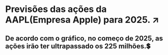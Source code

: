 # Previsões das ações da AAPL(Empresa Apple) para 2025. ↗
## De acordo com o gráfico, no começo de 2025, as ações irão ter ultrapassado os 225 milhões.💲
